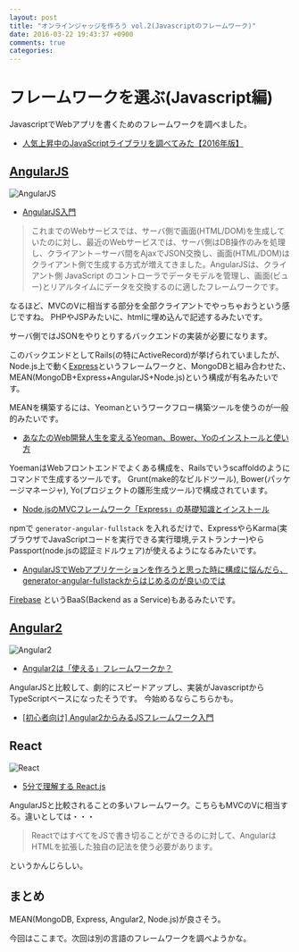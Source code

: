 ```yaml
---
layout: post
title: "オンラインジャッジを作ろう vol.2(Javascriptのフレームワーク)"
date: 2016-03-22 19:43:37 +0900
comments: true
categories:
---
```


# フレームワークを選ぶ(Javascript編)
JavascriptでWebアプリを書くためのフレームワークを調べました。


+ [人気上昇中のJavaScriptライブラリを調べてみた【2016年版】](http://www.buildinsider.net/web/popularjslib/2016)

## [AngularJS](https://angularjs.org/)
![AngularJS](http://staffblog.yumemi.jp/wp-content/uploads/2014/03/AngularJS-large.png)

+ [AngularJS入門](http://www.tohoho-web.com/ex/angularjs.html)

> これまでのWebサービスでは、サーバ側で画面(HTML/DOM)を生成していたのに対し、最近のWebサービスでは、サーバ側はDB操作のみを処理し、クライアント－サーバ間をAjaxでJSON交換し、画面(HTML/DOM)はクライアント側で生成する方式が増えてきました。AngularJSは、クライアント側 JavaScript のコントローラでデータモデルを管理し、画面(ビュー)とリアルタイムにデータを交換するのに適したフレームワークです。

なるほど、MVCのVに相当する部分を全部クライアントでやっちゃおうという感じですね。
PHPやJSPみたいに、htmlに埋め込んで記述するみたいです。

サーバ側ではJSONをやりとりするバックエンドの実装が必要になります。

このバックエンドとしてRails(の特にActiveRecord)が挙げられていましたが、
Node.js上で動く[Express](http://expressjs.com/)というフレームワークと、MongoDBと組み合わせた、MEAN(MongoDB+Express+AngularJS+Node.js)という構成が有名みたいです。

MEANを構築するには、Yeomanというワークフロー構築ツールを使うのが一般的みたいです。

+ [あなたのWeb開発人生を変えるYeoman、Bower、Yoのインストールと使い方](http://www.atmarkit.co.jp/ait/articles/1407/02/news040.html)

YoemanはWebフロントエンドでよくある構成を、Railsでいうscaffoldのようにコマンドで生成するツールです。
Grunt(make的なビルドツール), Bower(パッケージマネージャ), Yo(プロジェクトの雛形生成ツール)で構成されています。

+ [Node.jsのMVCフレームワーク「Express」の基礎知識とインストール](http://www.atmarkit.co.jp/ait/articles/1503/04/news047.html)

npmで `generator-angular-fullstack` を入れるだけで、ExpressやらKarma(実ブラウザでJavaScriptコードを実行できる実行環境,テストランナー)やらPassport(node.jsの認証ミドルウェア)が使えるようになるみたいです。

+ [AngularJSでWebアプリケーションを作ろうと思った時に構成に悩んだら、generator-angular-fullstackからはじめるのが良いのでは](http://blog.mah-lab.com/2014/02/01/angular-fullstack/)

[Firebase](https://html5experts.jp/technohippy/18040/) というBaaS(Backend as a Service)もあるみたいです。


## [Angular2](https://angular.io)

![Angular2](http://blog.ninja-squad.com/assets/images/ng2-ebook/ng2-logo.png)

+ [Angular2は「使える」フレームワークか？](https://developers.eure.jp/tech/angular2_evaluation/)

AngularJSと比較して、劇的にスピードアップし、実装がJavascriptからTypeScriptベースになったそうです。
今始めるならこちらかも。

+ [[初心者向け] Angular2からみるJSフレームワーク入門](http://rdlabo.jp/angular2-373.php)


## React
![React](http://res.cloudinary.com/hashnode/image/upload/v1455637506/static_imgs/mern/imgs/react.png)

+ [5分で理解する React.js](http://qiita.com/tomzoh/items/7fabe7cb57dd96425867)

AngularJSと比較されることの多いフレームワーク。こちらもMVCのVに相当する。違いとしては・・・

> ReactではすべてをJSで書き切ることができるのに対して、AngularはHTMLを拡張した独自の記法を使う必要があります。

というかんじらしい。


## まとめ

MEAN(MongoDB, Express, Angular2, Node.js)が良さそう。

今回はここまで。次回は別の言語のフレームワークを調べようかな。
